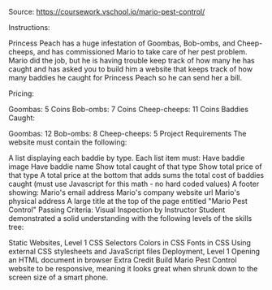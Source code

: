 Source: https://coursework.vschool.io/mario-pest-control/

Instructions: 

Princess Peach has a huge infestation of Goombas, Bob-ombs, and Cheep-cheeps, and has commissioned Mario to take care of her pest problem. Mario did the job, but he is having trouble keep track of how many he has caught and has asked you to build him a website that keeps track of how many baddies he caught for Princess Peach so he can send her a bill.

Pricing:

Goombas: 5 Coins
Bob-ombs: 7 Coins
Cheep-cheeps: 11 Coins
Baddies Caught:

Goombas: 12
Bob-ombs: 8
Cheep-cheeps: 5
Project Requirements
The website must contain the following:

A list displaying each baddie by type. Each list item must:
Have baddie image
Have baddie name
Show total caught of that type
Show total price of that type
A total price at the bottom that adds sums the total cost of baddies caught
(must use Javascript for this math - no hard coded values)
A footer showing:
Mario's email address
Mario's company website url
Mario's physical address
A large title at the top of the page entitled "Mario Pest Control"
Passing Criteria: Visual Inspection by Instructor
Student demonstrated a solid understanding with the following levels of the skills tree:

Static Websites, Level 1
CSS Selectors
Colors in CSS
Fonts in CSS
Using external CSS stylesheets and JavaScript files
Deployment, Level 1
Opening an HTML document in browser
Extra Credit
Build Mario Pest Control website to be responsive, meaning it looks great when shrunk down to the screen size of a smart phone.